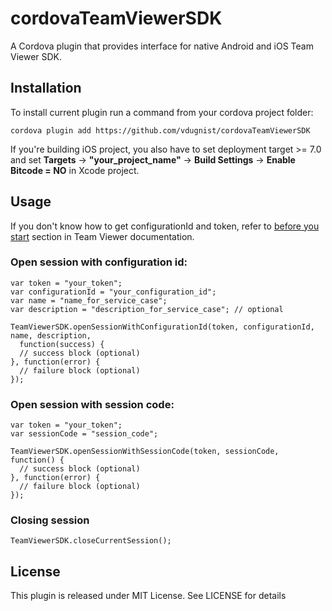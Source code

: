 # cordovaTeamViewerSDK
A Cordova plugin that provides interface for native Android and iOS Team Viewer SDK.

## Installation

To install current plugin run a command from your cordova project folder:

    cordova plugin add https://github.com/vdugnist/cordovaTeamViewerSDK

If you're building iOS project, you also have to set deployment target >= 7.0 and set **Targets** -> **"your_project_name"** -> **Build Settings** -> **Enable Bitcode = NO** in Xcode project.

## Usage
If you don't know how to get configurationId and token, refer to [before you start](https://integrate.teamviewer.com/en/develop/screen-sharing-sdk/android-tutorial/#H3_header_3) section in Team Viewer documentation.

### Open session with configuration id:

    var token = "your_token";
    var configurationId = "your_configuration_id";
    var name = "name_for_service_case";
    var description = "description_for_service_case"; // optional
    
    TeamViewerSDK.openSessionWithConfigurationId(token, configurationId, name, description,
      function(success) {
      // success block (optional)
    }, function(error) {
      // failure block (optional)
    });

### Open session with session code:

    var token = "your_token";
    var sessionCode = "session_code";

    TeamViewerSDK.openSessionWithSessionCode(token, sessionCode, function() {
      // success block (optional)
    }, function(error) {
      // failure block (optional)
    });
    
### Closing session

    TeamViewerSDK.closeCurrentSession();
    
    
## License

This plugin is released under MIT License. See LICENSE for details
